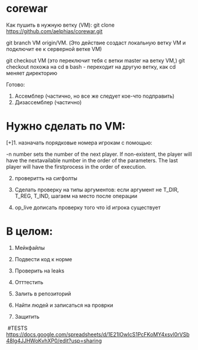 # corewar

Как пушить в нужную ветку (VM):
git clone https://github.com/aelphias/corewar.git


git branch VM origin/VM. (Это действие создаст локальную ветку VM  и подключит ее к серверной ветке VM)


git checkout VM (это переключит тебя с ветки master на ветку VM,)
git checkout похожа на  cd в bash - переходит на другую ветку, как cd меняет директорию


Готово:
1. Ассемблер (частично, но все же следует кое-что подправить)
2. Дизассемблер (частично)

# Нужно сделать по VM:

[+]1. назначать порядковые номера игрокам с помощью:

-n number sets the number of the next player. If non-existent, the player will have the nextavailable number in the order of the parameters. The last player will have the firstprocess in the order of execution.

2. проверитть на сигфолты

3. Сделать проверку на типы аргументов: если аргумент не T_DIR, T_REG, T_IND, шагаем на место после операции

4. op_live дописать проверку того что id игрока существует

# В целом:
1. Мейкфайлы

2. Подвести код к норме

3. Проверить на leaks

4. Отттестить

5. Залить в репозиторий

6. Найти людей и записаться на проврки

7. Защитить

 #TESTS
 https://docs.google.com/spreadsheets/d/1E21lOwIcS1PcFKoMY4xsvl0rVSb48lg4JJHWoKvhXP0/edit?usp=sharing
 

